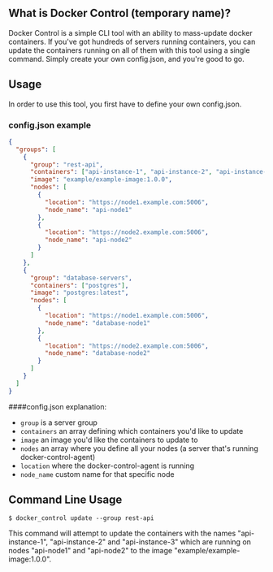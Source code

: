 ## What is Docker Control (temporary name)?
Docker Control is a simple CLI tool with an ability to mass-update docker containers.
If you've got hundreds of servers running containers, you can update the containers running on
all of them with this tool using a single command. Simply create your own config.json, and you're good to go.

## Usage
In order to use this tool, you first have to define your own config.json.

### config.json example
```json
{
  "groups": [
    {
      "group": "rest-api",
      "containers": ["api-instance-1", "api-instance-2", "api-instance-3"],
      "image": "example/example-image:1.0.0",
      "nodes": [
        {
          "location": "https://node1.example.com:5006",
          "node_name": "api-node1"
        },
        {
          "location": "https://node2.example.com:5006",
          "node_name": "api-node2"
        }
      ]
    },
    {
      "group": "database-servers",
      "containers": ["postgres"],
      "image": "postgres:latest",
      "nodes": [
        {
          "location": "https://node1.example.com:5006",
          "node_name": "database-node1"
        },
        {
          "location": "https://node2.example.com:5006",
          "node_name": "database-node2"
        }
      ]
    }
  ]
}
```

####config.json explanation:
- `group` is a server group
- `containers` an array defining which containers you'd like to update
- `image` an image you'd like the containers to update to 
- `nodes` an array where you define all your nodes (a server that's running docker-control-agent)
- `location` where the docker-control-agent is running
- `node_name` custom name for that specific node

## Command Line Usage
```
$ docker_control update --group rest-api
```
This command will attempt to update the containers with the names 
"api-instance-1", "api-instance-2" and "api-instance-3" which are running on
nodes "api-node1" and "api-node2" to the image "example/example-image:1.0.0".